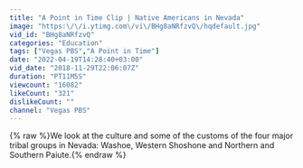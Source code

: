 ```yaml
---
title: "A Point in Time Clip | Native Americans in Nevada"
image: "https:\/\/i.ytimg.com\/vi\/BHg8aNRfzvQ\/hqdefault.jpg"
vid_id: "BHg8aNRfzvQ"
categories: "Education"
tags: ["Vegas PBS","A Point in Time"]
date: "2022-04-19T14:28:40+03:00"
vid_date: "2018-11-29T22:06:07Z"
duration: "PT11M5S"
viewcount: "16082"
likeCount: "321"
dislikeCount: ""
channel: "Vegas PBS"
---
```

{% raw %}We look at the culture and some of the customs of the four major tribal groups in Nevada: Washoe, Western Shoshone and Northern and Southern Paiute.{% endraw %}
